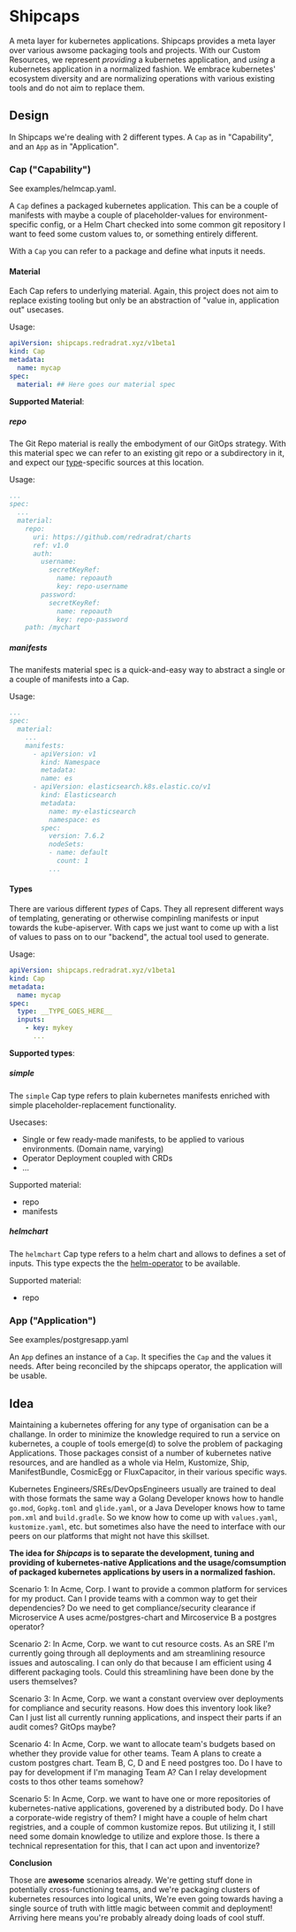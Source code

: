 # Shipcaps

A meta layer for kubernetes applications. Shipcaps provides a meta layer over various awsome packaging tools and projects. 
With our Custom Resources, we represent *providing* a kubernetes application, and *using* a kubernetes application in a 
normalized fashion. We embrace kubernetes' ecosystem diversity and are normalizing operations with various existing 
tools and do not aim to replace them.

## Design

In Shipcaps we're dealing with 2 different types. A `Cap` as in "Capability", and an `App` as in "Application".

### Cap ("Capability")

See examples/helmcap.yaml.

A `Cap` defines a packaged kubernetes application. This can be a couple of manifests with maybe a couple of 
placeholder-values for environment-specific config, or a Helm Chart checked into some common git repository I want to 
feed some custom values to, or something entirely different.

With a `Cap` you can refer to a package and define what inputs it needs.

#### Material

Each Cap refers to underlying material. Again, this project does not aim to replace existing tooling but only be an 
abstraction of "value in, application out" usecases.

Usage:
```yaml
apiVersion: shipcaps.redradrat.xyz/v1beta1
kind: Cap
metadata:
  name: mycap
spec:
  material: ## Here goes our material spec
```


**Supported Material**:

##### repo

The Git Repo material is really the embodyment of our GitOps strategy. With this material spec we can refer to an 
existing git repo or a subdirectory in it, and expect our [type](#types)-specific sources at this location.

Usage:
```yaml
...
spec:
  ...
  material:
    repo:
      uri: https://github.com/redradrat/charts
      ref: v1.0
      auth:
        username:
          secretKeyRef:
            name: repoauth
            key: repo-username
        password: 
          secretKeyRef:
            name: repoauth
            key: repo-password
    path: /mychart
```

##### manifests

The manifests material spec is a quick-and-easy way to abstract a single or a couple of manifests into a Cap.

Usage:
```yaml
...
spec:
  material:
    ...
    manifests:
      - apiVersion: v1
        kind: Namespace
        metadata:
        name: es
      - apiVersion: elasticsearch.k8s.elastic.co/v1
        kind: Elasticsearch
        metadata:
          name: my-elasticsearch
          namespace: es
        spec:
          version: 7.6.2
          nodeSets:
          - name: default
            count: 1
          ...
```

#### Types

There are various different *types* of Caps. They all represent different ways of templating, generating or otherwise 
compinling manifests or input towards the kube-apiserver. With caps we just want to come up with a list of values to 
pass on to our "backend", the actual tool used to generate.

Usage:
```yaml
apiVersion: shipcaps.redradrat.xyz/v1beta1
kind: Cap
metadata:
  name: mycap
spec:
  type: __TYPE_GOES_HERE__
  inputs:
    - key: mykey
      ...
```


**Supported types**:

##### simple

The `simple` Cap type refers to plain kubernetes manifests enriched with simple placeholder-replacement functionality.

Usecases:
* Single or few ready-made manifests, to be applied to various environments. (Domain name, varying)
* Operator Deployment coupled with CRDs
* ...

Supported material:
* repo
* manifests

##### helmchart

The `helmchart` Cap type refers to a helm chart and allows to defines a set of inputs. This type expects the the 
[helm-operator](https://github.com/fluxcd/helm-operator/) to be available.

Supported material:
* repo


### App ("Application")

See examples/postgresapp.yaml

An `App` defines an instance of a `Cap`. It specifies the `Cap` and the values it needs. After being reconciled by the 
shipcaps operator, the application will be usable.

## Idea

Maintaining a kubernetes offering for any type of organisation can be a challange. In order to minimize the knowledge 
required to run a service on kubernetes, a couple of tools emerge(d) to solve the problem of packaging Applications.
Those packages consist of a number of kubernetes native resources, and are handled as a whole via Helm, Kustomize, Ship, 
ManifestBundle, CosmicEgg or FluxCapacitor, in their various specific ways.

Kubernetes Engineers/SREs/DevOpsEngineers usually are trained to deal with those formats the same way a Golang Developer 
knows how to handle `go.mod`, `Gopkg.toml` and `glide.yaml`, or a Java Developer knows how to tame `pom.xml` and
`build.gradle`. So we know how to come up with `values.yaml`, `kustomize.yaml`, etc. but sometimes also have the need to
interface with our peers on our platforms that might not have this skillset.

**The idea for *Shipcaps* is to separate the development, tuning and providing of kubernetes-native Applications
and the usage/comsumption of packaged kubernetes applications by users in a normalized fashion.** 

Scenario 1:
In Acme, Corp. I want to provide a common platform for services for my product. Can I provide teams with a common way to
get their dependencies? Do we need to get compliance/security clearance if Microservice A uses acme/postgres-chart and 
Mircoservice B a postgres operator?

Scenario 2:
In Acme, Corp. we want to cut resource costs. As an SRE I'm currently going through all deployments and am streamlining 
resource issues and autoscaling. I can only do that because I am efficient using 4 different packaging tools. Could this
streamlining have been done by the users themselves? 

Scenario 3:
In Acme, Corp. we want a constant overview over deployments for compliance and security reasons. How does this inventory
look like? Can I just list all currently running applications, and inspect their parts if an audit comes? GitOps maybe? 

Scenario 4:
In Acme, Corp. we want to allocate team's budgets based on whether they provide value for other teams. Team A plans to 
create a custom postgres chart. Team B, C, D and E need postgres too. Do I have to pay for development if I'm managing 
Team A? Can I relay development costs to thos other teams somehow? 

Scenario 5:
In Acme, Corp. we want to have one or more repositories of kubernetes-native applications, goverened by a distributed
body. Do I have a corporate-wide registry of them? I might have a couple of helm chart registries, and a couple of 
common kustomize repos. But utilizing it, I still need some domain knowledge to utilize and explore those. Is there a 
technical representation for this, that I can act upon and inventorize?

**Conclusion**

Those are **awesome** scenarios already. We're getting stuff done in potentially cross-functioning teams, and we're 
packaging clusters of kubernetes resources into logical units, We're even going towards having a single source of truth 
with little magic between commit and deployment! Arriving here means you're probably already doing loads of cool stuff.
